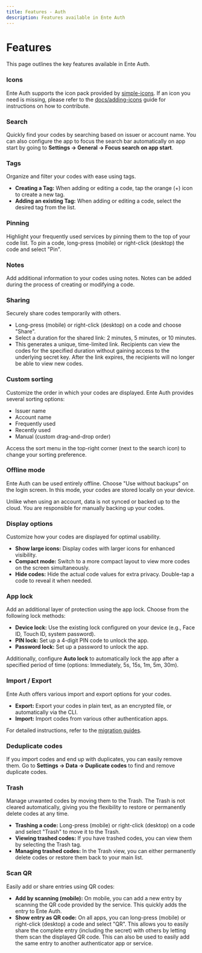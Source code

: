 ```yaml
---
title: Features - Auth
description: Features available in Ente Auth
---
```


# Features

This page outlines the key features available in Ente Auth.

### Icons

Ente Auth supports the icon pack provided by
[simple-icons](https://github.com/simple-icons/simple-icons). If an icon you
need is missing, please refer to the
[docs/adding-icons](https://github.com/ente-io/ente/blob/main/mobile/apps/auth/docs/adding-icons.md)
guide for instructions on how to contribute.

### Search

Quickly find your codes by searching based on issuer or account name. You can
also configure the app to focus the search bar automatically on app start by
going to **Settings → General → Focus search on app start**.

### Tags

Organize and filter your codes with ease using tags.

- **Creating a Tag:** When adding or editing a code, tap the orange (+) icon to
  create a new tag.
- **Adding an existing Tag:** When adding or editing a code, select the desired
  tag from the list.

### Pinning

Highlight your frequently used services by pinning them to the top of your code
list. To pin a code, long-press (mobile) or right-click (desktop) the code and
select "Pin".

### Notes

Add additional information to your codes using notes. Notes can be added during
the process of creating or modifying a code.

### Sharing

Securely share codes temporarily with others.

- Long-press (mobile) or right-click (desktop) on a code and choose "Share".
- Select a duration for the shared link: 2 minutes, 5 minutes, or 10 minutes.
- This generates a unique, time-limited link. Recipients can view the codes for
  the specified duration without gaining access to the underlying secret key.
  After the link expires, the recipients will no longer be able to view new
  codes.

### Custom sorting

Customize the order in which your codes are displayed. Ente Auth provides
several sorting options:

- Issuer name
- Account name
- Frequently used
- Recently used
- Manual (custom drag-and-drop order)

Access the sort menu in the top-right corner (next to the search icon) to change
your sorting preference.

### Offline mode

Ente Auth can be used entirely offline. Choose "Use without backups" on the
login screen. In this mode, your codes are stored locally on your device.

Unlike when using an account, data is not synced or backed up to the cloud. You
are responsible for manually backing up your codes.

### Display options

Customize how your codes are displayed for optimal usability.

- **Show large icons:** Display codes with larger icons for enhanced visibility.
- **Compact mode:** Switch to a more compact layout to view more codes on the
  screen simultaneously.
- **Hide codes:** Hide the actual code values for extra privacy. Double-tap a
  code to reveal it when needed.

### App lock

Add an additional layer of protection using the app lock. Choose from the
following lock methods:

- **Device lock:** Use the existing lock configured on your device (e.g., Face
  ID, Touch ID, system password).
- **PIN lock:** Set up a 4-digit PIN code to unlock the app.
- **Password lock:** Set up a password to unlock the app.

Additionally, configure **Auto lock** to automatically lock the app after a
specified period of time (options: Immediately, 5s, 15s, 1m, 5m, 30m).

### Import / Export

Ente Auth offers various import and export options for your codes.

- **Export:** Export your codes in plain text, as an encrypted file, or
  automatically via the CLI.
- **Import:** Import codes from various other authentication apps.

For detailed instructions, refer to the
[migration guides](../migration-guides/).

### Deduplicate codes

If you import codes and end up with duplicates, you can easily remove them. Go
to **Settings → Data → Duplicate codes** to find and remove duplicate codes.

### Trash

Manage unwanted codes by moving them to the Trash. The Trash is not cleared
automatically, giving you the flexibility to restore or permanently delete codes
at any time.

- **Trashing a code:** Long-press (mobile) or right-click (desktop) on a code
  and select "Trash" to move it to the Trash.
- **Viewing trashed codes:** If you have trashed codes, you can view them by
  selecting the Trash tag.
- **Managing trashed codes:** In the Trash view, you can either permanently
  delete codes or restore them back to your main list.

### Scan QR

Easily add or share entries using QR codes:

- **Add by scanning (mobile):** On mobile, you can add a new entry by scanning
  the QR code provided by the service. This quickly adds the entry to Ente Auth.
- **Show entry as QR code:** On all apps, you can long-press (mobile) or
  right-click (desktop) a code and select "QR". This allows you to easily share
  the complete entry (including the secret) with others by letting them scan the
  displayed QR code. This can also be used to easily add the same entry to
  another authenticator app or service.
